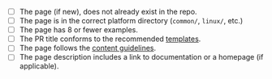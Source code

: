 <!-- Thank you for sending a PR! -->
<!-- Please perform the following checks and mark all the boxes accordingly. -->
<!-- You can remove the checklist items that don't apply to your PR. -->

- [ ] The page (if new), does not already exist in the repo.
- [ ] The page is in the correct platform directory (`common/`, `linux/`, etc.)
- [ ] The page has 8 or fewer examples.
- [ ] The PR title conforms to the recommended [templates](/tldr-pages/tldr/blob/master/CONTRIBUTING.md#commit-message).
- [ ] The page follows the [content guidelines](/tldr-pages/tldr/blob/master/CONTRIBUTING.md#guidelines).
- [ ] The page description includes a link to documentation or a homepage (if applicable).
